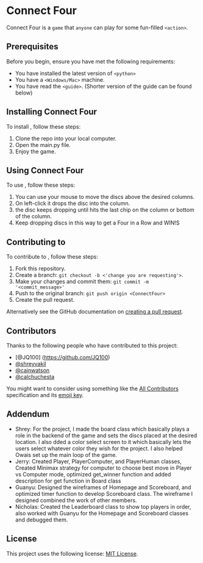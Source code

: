 # Connect Four

Connect Four is a `game` that `anyone` can play for some fun-filled `<action>`.

## Prerequisites

Before you begin, ensure you have met the following requirements:
<!--- These are just example requirements. Add, duplicate or remove as required --->
* You have installed the latest version of `<python>`
* You have a `<Windows/Mac>` machine.
* You have read the `<guide>`. (Shorter version of the guide can be found below)

## Installing Connect Four

To install <Connect Four>, follow these steps:
1. Clone the repo into your local computer.
2. Open the main.py file.
3. Enjoy the game.

## Using Connect Four

To use <Connect Four>, follow these steps:
1. You can use your mouse to move the discs above the desired columns.
2. On left-click it drops the disc into the column.
3. the disc keeps dropping until hits the last chip on the column or bottom of the column.
4. Keep dropping discs in this way to get a Four in a Row and WIN!S

## Contributing to <ConnectFour>
<!--- If your README is long or you have some specific process or steps you want contributors to follow, consider creating a separate CONTRIBUTING.md file--->
To contribute to <ConnectFour>, follow these steps:

1. Fork this repository.
2. Create a branch: `git checkout -b <'change you are requesting'>`.
3. Make your changes and commit them: `git commit -m '<commit_message>'`
4. Push to the original branch: `git push origin <ConnectFour>`
5. Create the pull request.

Alternatively see the GitHub documentation on [creating a pull request](https://help.github.com/en/github/collaborating-with-issues-and-pull-requests/creating-a-pull-request).

## Contributors

Thanks to the following people who have contributed to this project:

* [@JQ100] (https://github.com/JQ100)
* [@shreyvakil](https://github.com/lx1922) 
* [@cainwatson](https://github.com/cainwatson) 
* [@calchuchesta](https://github.com/calchuchesta) 

You might want to consider using something like the [All Contributors](https://github.com/all-contributors/all-contributors) specification and its [emoji key](https://allcontributors.org/docs/en/emoji-key).

## Addendum

* Shrey: For the project, I made the board class which basically plays a role in the backend of the game and sets the discs placed at the desired location. I also dded a color select screen to it which basically lets the users select whatever color they wish for the project. I also helped Owais set up the main loop of the game.
* Jerry: Created Player, PlayerComputer, and PlayerHuman classes, Created Minimax strategy for computer to choose best move in Player vs Computer mode, optimized get_winner function and added description for get function in Board class 
* Guanyu: Designed the wireframes of Homepage and Scoreboard, and optimized timer function to develop Scoreboard class. The wireframe I designed combined the work of other members.
* Nicholas: Created the Leaderboard class to show top players in order, also worked with Guanyu for the Homepage and Scoreboard classes and debugged them.

## License
<!--- If you're not sure which open license to use see https://choosealicense.com/--->

This project uses the following license: [MIT License](<link>).

